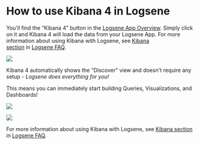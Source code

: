 # How to use Kibana 4 in Logsene

You'll find the “Kibana 4” button in the [Logsene App
Overview](https://apps.sematext.com/users-web/services.do#logsene).
Simply click on it and Kibana 4 will load the data from your Logsene
App. For more information about using Kibana with Logsene, see [Kibana
section](Logsene-FAQ/#kibana) in [Logsene
FAQ](Logsene-FAQ).

![](https://sematext.files.wordpress.com/2015/06/kibana4-ls-overview.png)

Kibana 4 automatically shows the "Discover" view and doesn't require any
setup - *Logsene does everything for you\!*

This means you can immediately start building Queries, Visualizations,
and
Dashboards\!

![](https://sematext.files.wordpress.com/2015/06/kibana4-discover.png)

![](https://sematext.files.wordpress.com/2015/06/kibana4-apache-logs-dashboard.png?w=800)

For more information about using Kibana with Logsene, see [Kibana
section](Logsene-FAQ/#kibana)
in [Logsene FAQ](Logsene-FAQ).
